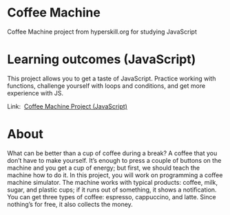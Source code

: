 # Coffee Machine
Coffee Machine project from hyperskill.org for studying JavaScript

# Learning outcomes (JavaScript)
This project allows you to get a taste of JavaScript. Practice working with functions, challenge yourself with loops and conditions, and get more experience with JS.
<p>Link:&nbsp;&nbsp;<a href="https://hyperskill.org/projects/220?track=32">Coffee Machine Project (JavaScript)</a></p>

# About
What can be better than a cup of coffee during a break? A coffee that you don’t have to make yourself. It’s enough to press a couple of buttons on the machine and you get a cup of energy; but first, we should teach the machine how to do it. In this project, you will work on programming a coffee machine simulator. The machine works with typical products: coffee, milk, sugar, and plastic cups; if it runs out of something, it shows a notification. You can get three types of coffee: espresso, cappuccino, and latte. Since nothing’s for free, it also collects the money.
